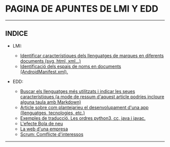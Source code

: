 # PAGINA DE APUNTES DE LMI Y EDD
___________________________________________________________
## INDICE

* LMI:
    * [Identificar característiques dels llenguatges de marques en diferents documents (svg, html, xml...)](https://adriian04.github.io/APUNTES-LMI-EDD/EDD/ARTICULOS/ARTICLE_2/)
    * [Identificació dels espais de noms en documents (AndroidManifest.xml).](https://adriian04.github.io/APUNTES-LMI-EDD/LMI/ARTICULOS/ARTICLE_2/)

* EDD:

    * [Buscar els llenguatges més utilitzats i indicar les seues característiques (a mode de ressum d'aquest article podríes incloure alguna taula amb Markdown)](https://adriian04.github.io/APUNTES-LMI-EDD/EDD/ARTICULOS/ARTICLE_1/)
    * [Article sobre com plantejarieu el desenvolupament d'una app (llenguatges, tecnologies, etc.)](https://adriian04.github.io/APUNTES-LMI-EDD/EDD/ARTICULOS/ARTICLE_2/)
    * [Exemples de traducció. Les ordres python3, cc, java i javac.](https://adriian04.github.io/APUNTES-LMI-EDD/EDD/ARTICULOS/ARTICLE_3/)
    * [L'efecte Bola de neu](https://adriian04.github.io/APUNTES-LMI-EDD/EDD/ARTICULOS/ARTICLE_4/)
    * [La web d'una empresa](https://adriian04.github.io/APUNTES-LMI-EDD/EDD/ARTICULOS/ARTICLE_5/)
    * [Scrum: Comflicte d'interessos](https://adriian04.github.io/APUNTES-LMI-EDD/EDD/ARTICULOS/ARTICLE_6/)
___________________________________________________________